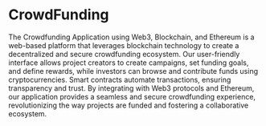# CrowdFunding
The Crowdfunding Application using Web3, Blockchain, and Ethereum is a web-based platform that leverages blockchain technology to create a decentralized and secure crowdfunding ecosystem. Our user-friendly interface allows project creators to create campaigns, set funding goals, and define rewards, while investors can browse and contribute funds using cryptocurrencies. Smart contracts automate transactions, ensuring transparency and trust. By integrating with Web3 protocols and Ethereum, our application provides a seamless and secure crowdfunding experience, revolutionizing the way projects are funded and fostering a collaborative ecosystem.
